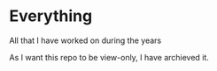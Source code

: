 # Everything
All that I have worked on during the years

As I want this repo to be view-only, I have archieved it.
